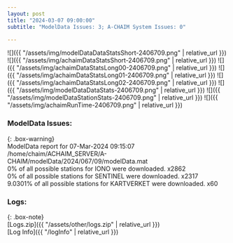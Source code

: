 ```yaml
---
layout: post
title: "2024-03-07 09:00:00"
subtitle: "ModelData Issues: 3; A-CHAIM System Issues: 0"

---
```


![]({{ "/assets/img/modelDataDataStatsShort-2406709.png" | relative_url }})
![]({{ "/assets/img/achaimDataStatsShort-2406709.png" | relative_url }})
![]({{ "/assets/img/achaimDataStatsLong00-2406709.png" | relative_url }})
![]({{ "/assets/img/achaimDataStatsLong01-2406709.png" | relative_url }})
![]({{ "/assets/img/achaimDataStatsLong02-2406709.png" | relative_url }})
![]({{ "/assets/img/modelDataDataStats-2406709.png" | relative_url }})
![]({{ "/assets/img/modelDataStationStats-2406709.png" | relative_url }})
![]({{ "/assets/img/achaimRunTime-2406709.png" | relative_url }})


### ModelData Issues:  
  
{: .box-warning}  
 ModelData report for 07-Mar-2024 09:15:07   
 /home/chaim/ACHAIM_SERVER/A-CHAIM/modelData/2024/067/09/modelData.mat   
 0% of all possible stations for IONO were downloaded. x2862   
 0% of all possible stations for SENTINEL were downloaded. x2317   
 9.0301% of all possible stations for KARTVERKET were downloaded. x60   
  


### Logs:  
  
{: .box-note}  
[Logs.zip]({{ "/assets/other/logs.zip" | relative_url }})  
[Log Info]({{ "/logInfo" | relative_url }})  

